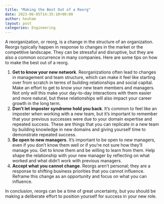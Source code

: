 ```yaml
---
title: "Making the Best Out of a Reorg"
date: 2023-06-05T14:35:10+00:00
author: hesham
layout: post
categories: Engineering
---
```


A reorganization, or reorg, is a change in the structure of an organization. Reorgs typically happen in response to changes in the market or the competitive landscape. They can be stressful and disruptive, but they are also a common occurrence in many companies. Here are some tips on how to make the best out of a reorg.

1. **Get to know your new network**. Reorganizations often lead to changes in management and team structure, which can make it feel like starting over from scratch in terms of building relationships and social capital. Make an effort to get to know your new team members and managers. Not only will this make your day-to-day interactions with them easier and more natural, but these relationships will also impact your career growth in the long term.
1. **Don’t let imposter syndrome hold you back**. It’s common to feel like an imposter when working with a new team, but it’s important to remember that your previous successes were due to your domain expertise and repeated success. These are things that you can replicate in a new team by building knowledge in new domains and giving yourself time to demonstrate repeated success.
1. **Be open to new managers**. It’s important to be open to new managers, even if you don’t know them well or if you’re not sure how they’ll manage you. Get to know them and be willing to learn from them. Help shape the relationship with your new manager by reflecting on what worked and what didn’t work with previous managers.
1. **Accept what you cannot change**. Reorgs aren’t personal; they are a response to shifting business priorities that you cannot influence. Reframe this change as an opportunity and focus on what you can influence.

In conclusion, reorgs can be a time of great uncertainty, but you should be making a deliberate effort to position yourself for success in your new role.
